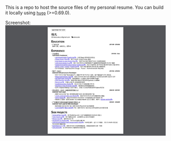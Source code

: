 This is a repo to host the source files of my personal resume. You can build it locally using [`hugo`](https://gohugo.io/) (>=0.69.0).

Screenshot:
![screenshot](screenshot.jpg)
